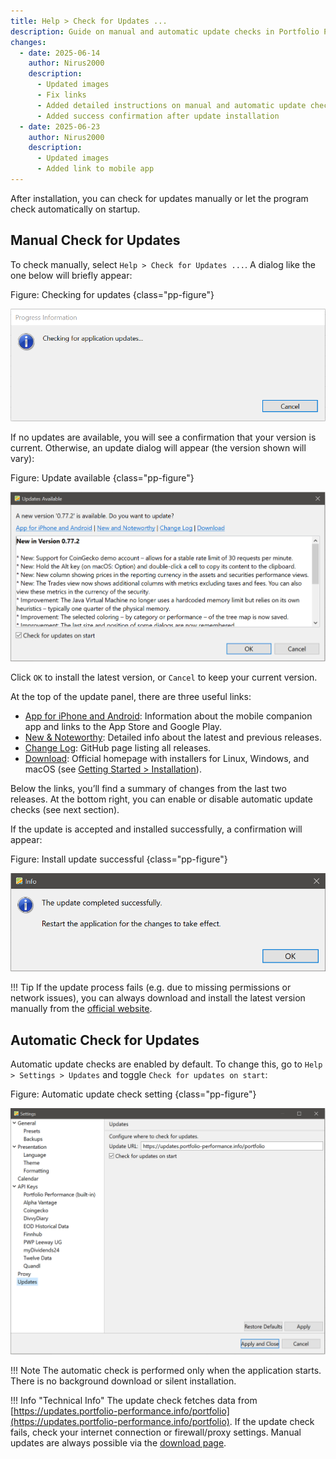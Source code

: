 ```yaml
---
title: Help > Check for Updates ...
description: Guide on manual and automatic update checks in Portfolio Performance, including update dialogs, relevant links, and settings across platforms.
changes:
  - date: 2025-06-14
    author: Nirus2000
    description:
      - Updated images
      - Fix links
      - Added detailed instructions on manual and automatic update checks
      - Added success confirmation after update installation
  - date: 2025-06-23
    author: Nirus2000
    description:
      - Updated images
      - Added link to mobile app
---
```


After installation, you can check for updates manually or let the program check automatically on startup.

## Manual Check for Updates

To check manually, select `Help > Check for Updates ...`. A dialog like the one below will briefly appear:

Figure: Checking for updates {class="pp-figure"}

![](images/check-for-updates.png)

If no updates are available, you will see a confirmation that your version is current. Otherwise, an update dialog will appear (the version shown will vary):

Figure: Update available {class="pp-figure"}

![](images/installation-update.png)

Click `OK` to install the latest version, or `Cancel` to keep your current version.

At the top of the update panel, there are three useful links:

- [App for iPhone and Android](https://www.portfolio-performance.app): Information about the mobile companion app and links to the App Store and Google Play.
- [New & Noteworthy](https://forum.portfolio-performance.info/t/new-noteworthy/17945/last): Detailed info about the latest and previous releases.
- [Change Log](https://github.com/portfolio-performance/portfolio/releases): GitHub page listing all releases.
- [Download](https://www.portfolio-performance.info/): Official homepage with installers for Linux, Windows, and macOS (see [Getting Started > Installation](../../getting-started/installation.md)).

Below the links, you’ll find a summary of changes from the last two releases. At the bottom right, you can enable or disable automatic update checks (see next section).

If the update is accepted and installed successfully, a confirmation will appear:

Figure: Install update successful {class="pp-figure"}

![](images/check-for-update-successful.png)

!!! Tip
    If the update process fails (e.g. due to missing permissions or network issues), you can always download and install the latest version manually from the [official website](https://www.portfolio-performance.info/).

## Automatic Check for Updates

Automatic update checks are enabled by default. To change this, go to `Help > Settings > Updates` and toggle `Check for updates on start`:

Figure: Automatic update check setting {class="pp-figure"}

![](images/automatic-check-for-update.png)

!!! Note
    The automatic check is performed only when the application starts. There is no background download or silent installation.

!!! Info "Technical Info"
    The update check fetches data from [https://updates.portfolio-performance.info/portfolio](https://updates.portfolio-performance.info/portfolio). If the update check fails, check your internet connection or firewall/proxy settings. Manual updates are always possible via the [download page](https://www.portfolio-performance.info/).
